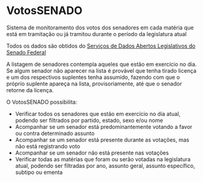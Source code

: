# VotosSENADO

Sistema de monitoramento dos votos dos senadores em cada matéria que está em tramitação ou já tramitou durante o período da legislatura atual

Todos os dados são obtidos do [Serviços de Dados Abertos Legislativos do Senado Federal](http://legis.senado.leg.br/dadosabertos/docs/index.html)

A listagem de senadores contempla aqueles que estão em exercício no dia. Se algum senador não aparecer na lista é provável que tenha tirado licença e um dos respectivos suplentes tenha assumido, fazendo com que o próprio suplente apareça na lista, provisoriamente, até que o senador retorne da licença.

O VotosSENADO possibilita:
- Verificar todos os senadores que estão em exercício no dia atual, podendo ser filtrados por partido, estado, sexo e/ou nome
- Acompanhar se um senador está predominantemente votando a favor ou contra determinado assunto
- Acompanhar se um senador está presente durante as votações, mas não está registrando voto
- Acompanhar se um senador não está presente nas votações
- Verificar todas as matérias que foram ou serão votadas na legislatura atual, podendo ser filtradas por ano, assunto geral, assunto específico, subtipo ou ementa
